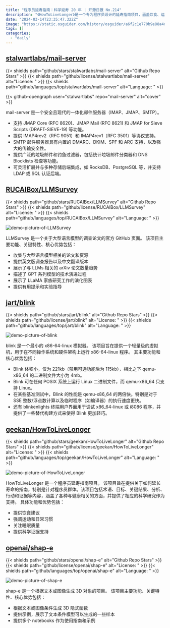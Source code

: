 ```yaml
---
title: "程序员延寿指南：科学延寿 20 年 | 开源日报 No.214"
description: "《HowToLiveLonger》是一个专为程序员设计的延寿指南项目，涵盖饮食、运动、睡眠等健康方面，提供科学支持，助力程序员延年益寿。食疗、运动、睡眠，健康指南，助力程序员延寿。"
date: "2024-03-14T23:35:47.322Z"
image: "https://static.osguider.com/history/osguider/a6f2c1e770b9e88a4d504c7b8201dac2.png"
tags: []
categories:
  - "daily"
---
```


## [stalwartlabs/mail-server](https://github.com/stalwartlabs/mail-server)

{{< shields path="github/stars/stalwartlabs/mail-server" alt="Github Repo Stars" >}} {{< shields path="github/license/stalwartlabs/mail-server" alt="License: " >}} {{< shields path="github/languages/top/stalwartlabs/mail-server" alt="Language: " >}}

{{< github-opengraph user="stalwartlabs" repo="mail-server" alt="cover" >}}

mail-server 是一个安全且现代的一体化邮件服务器（IMAP、JMAP、SMTP）。

- 支持 JMAP Core (RFC 8620)、JMAP Mail (RFC 8621) 和 JMAP for Sieve Scripts (DRAFT-SIEVE-19) 等功能。
- 提供 IMAP4rev2（RFC 9051）和 IMAP4rev1（RFC 3501）等协议支持。
- SMTP 邮件服务器具有内置的 DMARC、DKIM、SPF 和 ARC 支持，以及强大的传输安全性。
- 提供广泛的垃圾邮件和钓鱼过滤器，包括统计垃圾邮件分类器和 DNS Blocklists 检查等功能。
- 可灵活扩展并与多种存储后端集成，如 RocksDB、PostgreSQL 等，并支持 LDAP 或 SQL 认证后端。
  
## [RUCAIBox/LLMSurvey](https://github.com/RUCAIBox/LLMSurvey)

{{< shields path="github/stars/RUCAIBox/LLMSurvey" alt="Github Repo Stars" >}} {{< shields path="github/license/RUCAIBox/LLMSurvey" alt="License: " >}} {{< shields path="github/languages/top/RUCAIBox/LLMSurvey" alt="Language: " >}}

![demo-picture-of-LLMSurvey](https://static.osguider.com/history/osguider/6d463fab50bcb3935d7ae7a18d55e809.png)

LLMSurvey 是一个关于大型语言模型的调查论文的官方 GitHub 页面。
该项目主要功能、关键特性、核心优势包括：

- 收集与大型语言模型相关的论文和资源
- 提供英文版调查报告以及中文翻译版本
- 展示了与 LLMs 相关的 arXiv 论文数量趋势
- 描述了 GPT 系列模型的技术演进过程
- 展示了 LLaMA 家族研究工作的演化图表
- 提供有用提示和实验指导
  
## [jart/blink](https://github.com/jart/blink)

{{< shields path="github/stars/jart/blink" alt="Github Repo Stars" >}} {{< shields path="github/license/jart/blink" alt="License: " >}} {{< shields path="github/languages/top/jart/blink" alt="Language: " >}}

![demo-picture-of-blink](https://static.osguider.com/history/osguider/21f2d6aa23bc57da1b3994014741feb2.png)

blink 是一个最小的 x86-64-linux 模拟器。
该项目旨在提供一个轻量级的虚拟机，用于在不同操作系统和硬件架构上运行 x86-64-linux 程序。
其主要功能和核心优势包括：

- Blink 体积小，仅为 221kb（禁用可选功能后为 115kb），相比之下 qemu-x86_64 的二进制文件大小为 4mb。
- Blink 可在任何 POSIX 系统上运行 Linux 二进制文件，而 qemu-x86_64 只支持 Linux。
- 在某些基准测试中，Blink 的性能是 qemu-x86_64 的两倍快。特别是对于 SSE 整数/浮点数计算以及临时程序（如编译器）的执行速度更快。
- 还有 blinkenlights 终端用户界面用于调试 x86_64-linux 或 i8086 程序，并提供了一些替代构建方式来使得 Blink 更加轻巧。
  
## [geekan/HowToLiveLonger](https://github.com/geekan/HowToLiveLonger)

{{< shields path="github/stars/geekan/HowToLiveLonger" alt="Github Repo Stars" >}} {{< shields path="github/license/geekan/HowToLiveLonger" alt="License: " >}} {{< shields path="github/languages/top/geekan/HowToLiveLonger" alt="Language: " >}}

![demo-picture-of-HowToLiveLonger](https://static.osguider.com/history/osguider/1cfa4854694c85a3f2553b110eccf27c.jpeg)

HowToLiveLonger 是一个程序员延寿指南项目。
该项目旨在提供关于如何延长寿命的指南，特别是针对程序员群体。该项目包括术语、目标、关键结果、分析、行动和证据等内容，涵盖了各种与健康相关的方面，并提供了相应的科学研究作为支持。
具体功能和优势包括：

- 提供饮食建议
- 强调运动和日常习惯
- 关注睡眠质量
- 提供科学证据支持
  
## [openai/shap-e](https://github.com/openai/shap-e)

{{< shields path="github/stars/openai/shap-e" alt="Github Repo Stars" >}} {{< shields path="github/license/openai/shap-e" alt="License: " >}} {{< shields path="github/languages/top/openai/shap-e" alt="Language: " >}}

![demo-picture-of-shap-e](https://static.osguider.com/history/2023/dc82986229575a52851faccdb412fd7a.gif)

shap-e 是一个根据文本或图像生成 3D 对象的项目。
该项目主要功能、关键特性、核心优势包括：

- 根据文本或图像条件生成 3D 隐式函数
- 提供示例，展示了文本条件模型可以生成的一些样本
- 提供多个 notebooks 作为使用指南和示例
  
